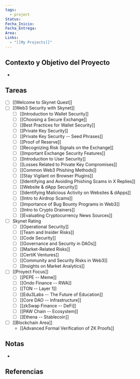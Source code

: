 ```yaml
---
tags:
  - project
Status: 
Fecha_Inicio: 
Fecha_Entrega: 
Area: 
Links:
  - "[[My Projects]]"
---
```

## Contexto y Objetivo del Proyecto
- 
## Tareas
- [ ] [[Welcome to Skynet Quest]]
- [ ] [[Web3 Security with Skynet]]
	- [ ] [[Introduction to Wallet Security]]
	- [ ] [[Choosing a Secure Exchange]]
	- [ ] [[Best Practices for Wallet Security]]
	- [ ] [[Private Key Security]]
	- [ ] [[Private Key Security -- Seed Phrases]]
	- [ ] [[Proof of Reserve]]
	- [ ] [[Recognizing Risk Signals on the Exchange]]
	- [ ] [[Important Exchange Security Features]]
	- [ ] [[Introduction to User Security]]
	- [ ] [[Losses Related to Private Key Compromises]]
	- [ ] [[Common Web3 Phishing Methods]]
	- [ ] [[Stay Vigilant on Browser Plugins]]
	- [ ] [[Identifying and Avoiding Phishing Scams in X Replies]]
	- [ ] [[Website & dApp Security]]
	- [ ] [[Identifying Malicious Activity on Websites & dApps]]
	- [ ] [[Intro to Airdrop Scams]]
	- [ ] [[Importance of Bug Bounty Programs in Web3]]
	- [ ] [[Intro to Crypto Drainers]]
	- [ ] [[Evaluating Cryptocurrency News Sources]]
- [ ] Skynet Rating
	- [ ] [[Operational Security]]
	- [ ] [[Team and Insider Risks]]
	- [ ] [[Code Security]]
	- [ ] [[Governance and Security in DAOs]]
	- [ ] [[Market-Related Risks]]
	- [ ] [[CertiK Ventures]]
	- [ ] [[Community and Security Risks in Web3]]
	- [ ] [[Insights on Market Analytics]]
- [ ] [[Proyect Focus]]
	- [ ] [[PEPE -- Meme]]
	- [ ] [[Ondo Finance -- RWA]]
	- [ ] [[TON -- Layer 1]]
	- [ ] [[Edu3Labs -- The Future of Education]]
	- [ ] [[Core DAO -- Infrastructure]]
	- [ ] [[zkSwap Finance -- DeFi]]
	- [ ] [[PAW Chain -- Ecosystem]]
	- [ ] [[Ethena -- Stablecoin]]
- [ ] [[Blockchain Area]]
	- [[Advanced Formal Verification of ZK Proofs]]
## Notas
- 

## Referencias
